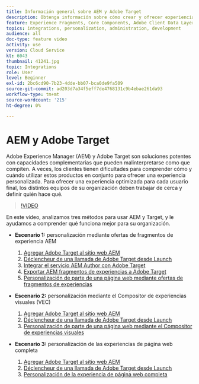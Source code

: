 ```yaml
---
title: Información general sobre AEM y Adobe Target
description: Obtenga información sobre cómo crear y ofrecer experiencias personalizadas con Adobe Experience Manager as a Cloud Service y Adobe Target.
feature: Experience Fragments, Core Components, Adobe Client Data Layer
topics: integrations, personalization, administration, development
audience: all
doc-type: feature video
activity: use
version: Cloud Service
kt: 6043
thumbnail: 41241.jpg
topic: Integrations
role: User
level: Beginner
exl-id: 2bc6cd90-7b23-4dde-bb07-bca0de9fa509
source-git-commit: ad203d7a34f5eff7de4768131c9b4ebae261da93
workflow-type: tm+mt
source-wordcount: '215'
ht-degree: 0%

---
```


# AEM y Adobe Target

Adobe Experience Manager (AEM) y Adobe Target son soluciones potentes con capacidades complementarias que pueden malinterpretarse como que compiten. A veces, los clientes tienen dificultades para comprender cómo y cuándo utilizar estos productos en conjunto para ofrecer una experiencia personalizada. Para ofrecer una experiencia optimizada para cada usuario final, los distintos equipos de su organización deben trabajar de cerca y definir quién hace qué.

>[!VIDEO](https://video.tv.adobe.com/v/41241?quality=12&learn=on)

En este vídeo, analizamos tres métodos para usar AEM y Target, y le ayudamos a comprender qué funciona mejor para su organización.

* __Escenario 1:__ personalización mediante ofertas de fragmentos de experiencia AEM

   1. [Agregar Adobe Target al sitio web AEM](./add-target-launch-extension.md)
   1. [Déclencheur de una llamada de Adobe Target desde Launch](./load-and-fire-target.md)
   1. [Integrar el servicio AEM Author con Adobe Target](./setup-aem-target-cloud-service.md)
   1. [Exportar AEM fragmentos de experiencias a Adobe Target](./export-experience-fragment-target.md)
   1. [Personalización de parte de una página web mediante ofertas de fragmentos de experiencias](./create-target-activity.md)

* __Escenario 2:__ personalización mediante el Compositor de experiencias visuales (VEC)

   1. [Agregar Adobe Target al sitio web AEM](./add-target-launch-extension.md)
   1. [Déclencheur de una llamada de Adobe Target desde Launch](./load-and-fire-target.md)
   1. [Personalización de parte de una página web mediante el Compositor de experiencias visuales](./personalization-using-vec.md)

* __Escenario 3:__ personalización de las experiencias de página web completa

   1. [Agregar Adobe Target al sitio web AEM](./add-target-launch-extension.md)
   1. [Déclencheur de una llamada de Adobe Target desde Launch](./load-and-fire-target.md)
   1. [Personalización de la experiencia de página web completa](./personalization-web-page.md)
